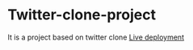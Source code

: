 # Twitter-clone-project
It is a project based on twitter clone
[Live deployment](https://twitter-clone-shivangi.herokuapp.com/)
